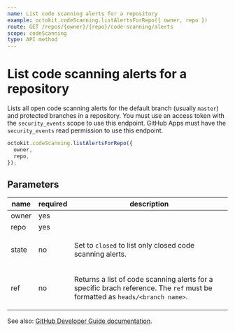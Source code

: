 ```yaml
---
name: List code scanning alerts for a repository
example: octokit.codeScanning.listAlertsForRepo({ owner, repo })
route: GET /repos/{owner}/{repo}/code-scanning/alerts
scope: codeScanning
type: API method
---
```


# List code scanning alerts for a repository

Lists all open code scanning alerts for the default branch (usually `master`) and protected branches in a repository. You must use an access token with the `security_events` scope to use this endpoint. GitHub Apps must have the `security_events` read permission to use this endpoint.

```js
octokit.codeScanning.listAlertsForRepo({
  owner,
  repo,
});
```

## Parameters

<table>
  <thead>
    <tr>
      <th>name</th>
      <th>required</th>
      <th>description</th>
    </tr>
  </thead>
  <tbody>
    <tr><td>owner</td><td>yes</td><td>

</td></tr>
<tr><td>repo</td><td>yes</td><td>

</td></tr>
<tr><td>state</td><td>no</td><td>

Set to `closed` to list only closed code scanning alerts.

</td></tr>
<tr><td>ref</td><td>no</td><td>

Returns a list of code scanning alerts for a specific brach reference. The `ref` must be formatted as `heads/<branch name>`.

</td></tr>
  </tbody>
</table>

See also: [GitHub Developer Guide documentation](https://developer.github.com/v3/code-scanning/#list-code-scanning-alerts-for-a-repository).
